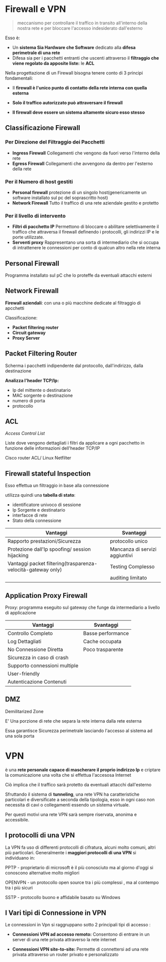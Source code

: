 # Firewall e VPN

> meccanismo per controllare il traffico in transito all'interno della nostra rete e per bloccare l'accesso indesiderato dall'esterno

Esso è:
- Un **sistema Sia Hardware che Software** dedicato alla **difesa perimetrale di una rete**
- Difesa sia per i pacchetti entranti che uscenti attraverso il **filtraggio che viene regolato da apposite liste:** le **ACL**

Nella progettazione di un Firewall bisogna tenere conto di 3 principi fondamentali:
- Il **firewall è l'unico punto di contatto della rete interna con quella esterna**

- **Solo il traffico autorizzato può attraversare il firewall**

- **Il firewall deve essere un sistema altamente sicuro esso stesso**

## Classificazione Firewall 

### Per Direzione del Filtraggio dei Pacchetti
- **Ingress Firewall**
Collegamenti che vengono da fuori verso l'interno della rete 
- **Egress Firewall**
Collegamenti che avvengono da dentro per l'esterno della rete

### Per il Numero di host gestiti

- **Personal firewall**
protezione di un singolo host(genericamente un software installato sul pc del soprascritto host)
- **Network Firewall**
Tutto il traffico di una rete aziendale gestito e protetto

### Per il livello di intervento

- **Filtri di pacchetto IP**
Permettono di bloccare o abilitare selettivamente il traffico che attraversa il firewall definendo i protocolli, gli indirizzi IP e le porte utilizzate.
- **Serventi proxy**
Rappresentano una sorta di intermediario che si occupa di intrattenere le connessioni per conto di qualcun altro nella rete interna

## Personal Firewall 

Programma installato sul pC che lo proteffe da eventuali attacchi esterni

## Network Firewall 

**Firewall aziendali**: con una o più macchine dedicate al filtraggio di apcchetti

Classificazione:
- **Packet filtering router**
- **Circuit gateway** 
- **Proxy Server**

 ## Packet Filtering Router
Scherma i pacchetti indipendente dal protocollo, dall'indirizzo, dalla destinazione

**Analizza l'header TCP/Ip:**
- Ip del mittente o destinatario
- MAC sorgente o destinazione
- numero di porta
- protocollo

## ACL

*Access Control List*

Liste dove vengono dettagliati i filtri da applicare a ogni pacchetto in funzione delle informazioni dell'header TCP/IP

Cisco router ACL/ Linux Netfilter

## Firewall stateful Inspection

Esso effettua un filtraggio in base alla connessione

utilizza quindi una **tabella di stato**:
- identificatore univoco di sessione
- Ip Sorgente e destinatario
- interfacce di rete
- Stato della connessione

| Vantaggi | Svantaggi |
|--|--|
|  Rapporto prestazioni/Sicurezza | protocollo unico |
| Protezione dall'Ip spoofing/ session hijacking | Mancanza di servizi aggiuntivi  | 
|  Vantaggi packet filtering(trasparenza-velocità-gateway only) |  Testing Complesso | 
| | auditing limitato | 


## Application Proxy Firewall 

Proxy: programma eseguito sul gateway che funge da intermediario a livello di applicazione

|Vantaggi | Svantaggi |
|--|--|
| Controllo Completo | Basse performance |
| Log Dettagliati | Cache occupata | 
| No Connessione Diretta | Poco trasparente | 
| Sicurezza in caso di crash |  | 
| Supporto connessioni multiple | | 
| User-friendly | | 
| Autenticazione Contenuti | | 

## DMZ 

Demilitarized Zone

E' Una porzione di rete che separa la rete interna dalla rete esterna

Essa garantisce Sicurezza perimetrale  lasciando l'accesso al sistema ad una sola porta 

# VPN

è una **rete personale capace di mascherare il proprio indirizzo Ip** e criptare la comunicazione una volta che si effettua l'accesosa Internet

Ciò implica che il traffico sarà protetto da eventuali attacchi dall'esterno

Sfruttando il sistema di **tunneling**, una rete VPN ha caratteristiche particolari e diversificate a seconda della tipologia, esso in ogni caso non necessita di cavi o collegamenti essendo un sistema virtuale.

Per questi motivi una rete VPN sarà sempre riservata, anonima e accessibile.

## I protocolli di una VPN

La VPN fa uso di differenti protocolli di cifratura, alcuni molto comuni, altri più particolari.
Generalmente i **maggiori protocolli di una VPN** si individuano in:

PPTP - proprietario di microsoft è il più conosciuto ma al giorno d'oggi si conoscono alternative molto migliori

OPENVPN - un protocollo open source tra i più complessi , ma al contempo tra i più sicuri 

SSTP - protocollo buono e affidabile basato su Windows

## I Vari tipi di Connessione in VPN

Le connessioni in Vpn si raggruppano sotto 2 principali tipi di accesso :
- **Connessioni VPN ad accesso remoto:**
Consentono di entrare in un server di una rete privata attraverso la rete internet

- **Connessioni VPN site-to-site:**
Permette di connettersi ad una rete privata attraverso un router privato e personalizzato
<!--stackedit_data:
eyJoaXN0b3J5IjpbLTUzNjk1ODQ4NiwzOTg0NTc2MDMsMTU4OT
cxNjA2Myw2NDIyMTgyODQsMTQ0NzA3MzA2OV19
-->